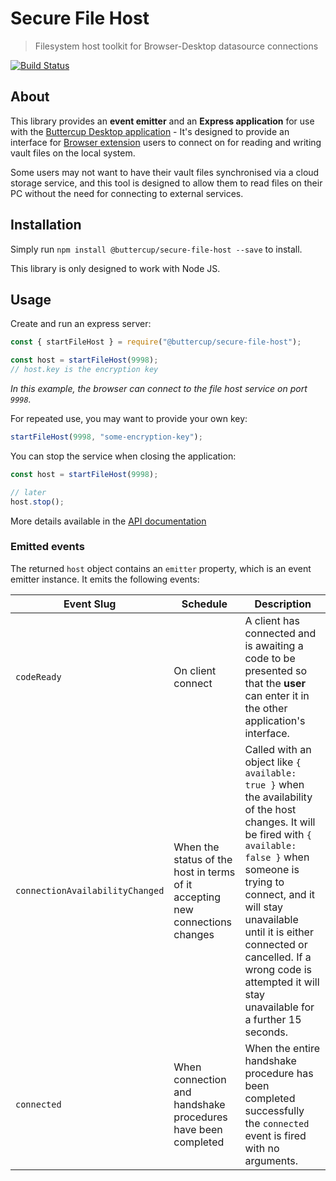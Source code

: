 # Secure File Host
> Filesystem host toolkit for Browser-Desktop datasource connections

[![Build Status](https://travis-ci.org/buttercup/secure-file-host.svg?branch=master)](https://travis-ci.org/buttercup/secure-file-host)

## About

This library provides an **event emitter** and an **Express application** for use with the [Buttercup Desktop application](https://github.com/buttercup/buttercup-desktop) - It's designed to provide an interface for [Browser extension](https://github.com/buttercup/buttercup-browser-extension) users to connect on for reading and writing vault files on the local system.

Some users may not want to have their vault files synchronised via a cloud storage service, and this tool is designed to allow them to read files on their PC without the need for connecting to external services.

## Installation

Simply run `npm install @buttercup/secure-file-host --save` to install.

This library is only designed to work with Node JS.

## Usage

Create and run an express server:

```javascript
const { startFileHost } = require("@buttercup/secure-file-host");

const host = startFileHost(9998);
// host.key is the encryption key
```

_In this example, the browser can connect to the file host service on port `9998`._

For repeated use, you may want to provide your own key:

```javascript
startFileHost(9998, "some-encryption-key");
```

You can stop the service when closing the application:

```javascript
const host = startFileHost(9998);

// later
host.stop();
```

More details available in the [API documentation](API.md)

### Emitted events

The returned `host` object contains an `emitter` property, which is an event emitter instance. It emits the following events:

| Event Slug    | Schedule               | Description                                               |
|---------------|------------------------|-----------------------------------------------------------|
| `codeReady`   | On client connect      | A client has connected and is awaiting a code to be presented so that the **user** can enter it in the other application's interface. |
| `connectionAvailabilityChanged` | When the status of the host in terms of it accepting new connections changes | Called with an object like `{ available: true }` when the availability of the host changes. It will be fired with `{ available: false }` when someone is trying to connect, and it will stay unavailable until it is either connected or cancelled. If a wrong code is attempted it will stay unavailable for a further 15 seconds. |
| `connected`   |  When connection and handshake procedures have been completed | When the entire handshake procedure has been completed successfully the `connected` event is fired with no arguments. |
